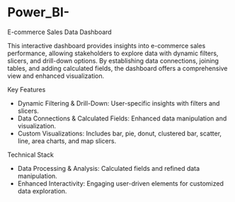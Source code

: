 # Power_BI-

E-commerce Sales Data Dashboard

This interactive dashboard provides insights into e-commerce sales performance, allowing stakeholders to explore data with dynamic filters, slicers, and drill-down options. By establishing data connections, joining tables, and adding calculated fields, the dashboard offers a comprehensive view and enhanced visualization.

Key Features
* Dynamic Filtering & Drill-Down: User-specific insights with filters and slicers.
* Data Connections & Calculated Fields: Enhanced data manipulation and visualization.
* Custom Visualizations: Includes bar, pie, donut, clustered bar, scatter, line, area charts, and map slicers.

Technical Stack

* Data Processing & Analysis: Calculated fields and refined data manipulation.
* Enhanced Interactivity: Engaging user-driven elements for customized data exploration.
